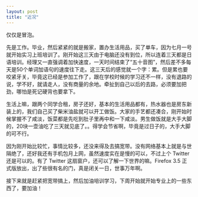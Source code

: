 ```yaml
---
layout: post
title: "近况"
---
```


仅仅是冒泡。

先是工作。毕业，然后紧紧的就是搬家，置办生活用品，买了单车，因为七月一号就开始实习上班培训了。刚开始这三天由于电脑还没有到位，所以连着三天都是日语培训。经理又一直强调着加快速度，一天时间结束了“五十音图”，然后差不多每天是50个单词加语句的速度往下走。这三天后的感觉就一个字：累。但是累也要咬紧牙关，毕竟这已经是参加工作了，跟在学校时候的学习还不一样，没有退路的说，学不好，就请走人，没有商量的余地。牵扯到自己以后的去路，必须要加把劲，哪怕是死记硬背也要拿下。

生活上嘛，跟两个同学合租，房子还好，基本的生活用品都有，热水器也是房东新装上的，我们自己买了柴米油盐就可以开工做饭。大家的手艺都还凑合，刚开始时候掌握不了咸淡，饭菜都是先吃到肚子里再中和一下咸淡。男生做饭就是大手大脚的，20块一壶油吃了三天就见底了。。得学会节省啊，毕竟是过日子的，大手大脚的可不行。

因为刚开始比较忙，事情比较多，还没来得及去搞宽带。没有网络基本上就是与世隔绝了，还好我还有手机包月上网，虽然速度实在是慢的可以，不过上个 Twitter 还是可以的。有了 Twitter 这扇窗户，还可以了解一下世界的嘛。Firefox 3.5 正式版放出，出了些很有名的门，真是闭关一日，世事万年啊。

接下来就是赶紧把宽带搞上，然后加油培训学习，下周开始就开始专业上的一些东西了，要加油！
